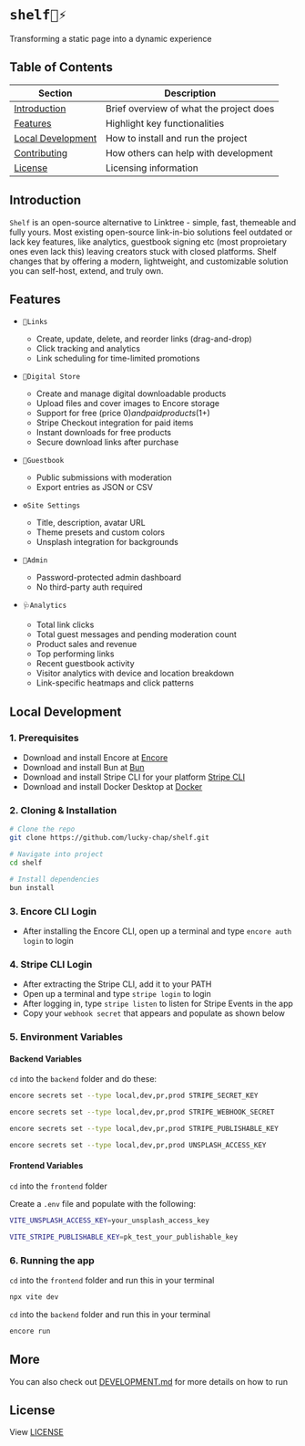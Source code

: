 # `shelf🔗⚡`

Transforming a static page into a dynamic experience

## Table of Contents

| Section                                 | Description                             |
| --------------------------------------- | --------------------------------------- |
| [Introduction](#introduction)           | Brief overview of what the project does |
| [Features](#features)                   | Highlight key functionalities           |
| [Local Development](#local-development) | How to install and run the project      |
| [Contributing](#contributing)           | How others can help with development    |
| [License](#license)                     | Licensing information                   |

## Introduction

`Shelf` is an open-source alternative to Linktree - simple, fast, themeable and fully yours.
Most existing open-source link-in-bio solutions feel outdated or lack key features, like analytics, guestbook signing etc (most proproietary ones even lack this) leaving creators stuck with closed platforms. Shelf changes that by offering a modern, lightweight, and customizable solution you can self-host, extend, and truly own.

## Features

- `🔗Links`

  - Create, update, delete, and reorder links (drag-and-drop)
  - Click tracking and analytics
  - Link scheduling for time-limited promotions

- `🏪Digital Store`

  - Create and manage digital downloadable products
  - Upload files and cover images to Encore storage
  - Support for free (price $0) and paid products ($1+)
  - Stripe Checkout integration for paid items
  - Instant downloads for free products
  - Secure download links after purchase

- `📔Guestbook`

  - Public submissions with moderation
  - Export entries as JSON or CSV

- `⚙️Site Settings`
  - Title, description, avatar URL
  - Theme presets and custom colors
  - Unsplash integration for backgrounds

<!-- - `Custom Domains`
  - Connect your own domain name
  - Automatic DNS verification
  - Step-by-step setup instructions
  - SSL certificate provisioning -->

- `🔏Admin`

  - Password-protected admin dashboard
  - No third-party auth required

- `🩺Analytics`
  - Total link clicks
  - Total guest messages and pending moderation count
  - Product sales and revenue
  - Top performing links
  - Recent guestbook activity
  - Visitor analytics with device and location breakdown
  - Link-specific heatmaps and click patterns

## Local Development

### 1. Prerequisites

- Download and install Encore at [Encore](https://encore.dev)
- Download and install Bun at [Bun](https://bun.sh)
- Download and install Stripe CLI for your platform [Stripe CLI](https://docs.stripe.com/stripe-cli/installv)
- Download and install Docker Desktop at [Docker](https://www.docker.com/)

### 2. Cloning & Installation

```bash
# Clone the repo
git clone https://github.com/lucky-chap/shelf.git

# Navigate into project
cd shelf

# Install dependencies
bun install
```

### 3. Encore CLI Login

- After installing the Encore CLI, open up a terminal and type `encore auth login` to login

### 4. Stripe CLI Login

- After extracting the Stripe CLI, add it to your PATH
- Open up a terminal and type `stripe login` to login
- After logging in, type `stripe listen` to listen for Stripe
  Events in the app
- Copy your `webhook secret` that appears and populate
  as shown below

### 5. Environment Variables

#### Backend Variables

`cd` into the `backend` folder and do these:

```bash
encore secrets set --type local,dev,pr,prod STRIPE_SECRET_KEY
```

```bash
encore secrets set --type local,dev,pr,prod STRIPE_WEBHOOK_SECRET
```

```bash
encore secrets set --type local,dev,pr,prod STRIPE_PUBLISHABLE_KEY
```

```bash
encore secrets set --type local,dev,pr,prod UNSPLASH_ACCESS_KEY
```

#### Frontend Variables

`cd` into the `frontend` folder

Create a `.env` file and populate with the following:

```bash
VITE_UNSPLASH_ACCESS_KEY=your_unsplash_access_key
```

```bash
VITE_STRIPE_PUBLISHABLE_KEY=pk_test_your_publishable_key
```

### 6. Running the app

`cd` into the `frontend` folder and run this
in your terminal

```bash
npx vite dev
```

`cd` into the `backend` folder and run this
in your terminal

```bash
encore run
```

## More

You can also check out [DEVELOPMENT.md](./DEVELOPMENT.md) for more details on how to run

## License

View [LICENSE](./LICENSE)

